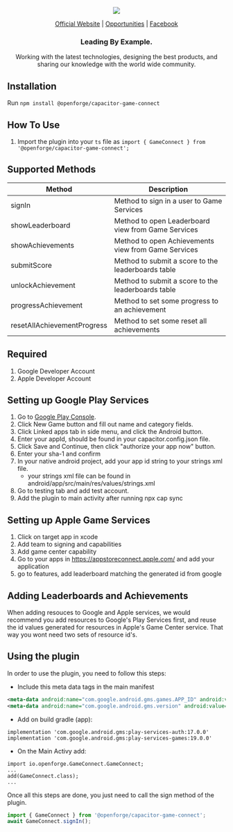 <p align="center">
  <img src="https://github.com/openforge/main-website/blob/master/src/assets/logo-openforge.png?raw=true"/>
</p>
<p align="center">
  <a href="http://www.openforge.io/">Official Website</a> |
  <a href="http://www.openforge.io/opportunities">Opportunities</a> |
  <a href="https://www.facebook.com/openforgemobile/">Facebook</a>
</p>

<h3 align="center">
  Leading By Example.
</h3>

<p align="center">
  Working with the latest technologies, designing the best products, and sharing our knowledge with the world wide community.
</p>

## Installation
Run `npm install @openforge/capacitor-game-connect`

## How To Use
1. Import the plugin into your `ts` file as `import { GameConnect } from '@openforge/capacitor-game-connect';`

## Supported Methods

| Method                           | Description                                          |
| -------------------------------- | ---------------------------------------------------- |
| signIn                           | Method to sign in a user to Game Services            |
| showLeaderboard                  | Method to open Leaderboard view from Game Services   |
| showAchievements                 | Method to open Achievements view from Game Services  |
| submitScore                      | Method to submit a score to the leaderboards table   |
| unlockAchievement                | Method to submit a score to the leaderboards table   |
| progressAchievement              | Method to set some progress to an achievement        |
| resetAllAchievementProgress      | Method to set some reset all achievements            |

## Required

1. Google Developer Account
2. Apple Developer Account

## Setting up Google Play Services

1. Go to [Google Play Console](https://play.google.com/apps/publish).
2. Click New Game button and fill out name and category fields.
3. Click Linked apps tab in side menu, and click the Android button.
4. Enter your appId, should be found in your capacitor.config.json file.
5. Click Save and Continue, then click "authorize your app now" button.
6. Enter your sha-1 and confirm
7. In your native android project, add your app id string to your strings xml file.
    - your strings xml file can be found in android/app/src/main/res/values/strings.xml
8. Go to testing tab and add test account.
9. Add the plugin to main activity after running npx cap sync

## Setting up Apple Game Services

1. Click on target app in xcode
2. Add team to signing and capabilities
3. Add game center capability
4. Go to your apps in https://appstoreconnect.apple.com/ and add your application
5. go to features, add leaderboard matching the generated id from google

## Adding Leaderboards and Achievements

When adding resouces to Google and Apple services, we would recommend you add resources to Google's Play Services first, and reuse the id values generated for resources in Apple's Game Center service. That way you wont need two sets of resource id's.

## Using the plugin

In order to use the plugin, you need to follow this steps:

- Include this meta data tags in the main manifest

```xml
<meta-data android:name="com.google.android.gms.games.APP_ID" android:value="@string/app_id" />
<meta-data android:name="com.google.android.gms.version" android:value="@integer/google_play_services_version"/>
```

- Add on build gradle (app):

```any
implementation 'com.google.android.gms:play-services-auth:17.0.0'
implementation 'com.google.android.gms:play-services-games:19.0.0'
```

- On the Main Activy add:

```android
import io.openforge.GameConnect.GameConnect;
...
add(GameConnect.class);
...
```

Once all this steps are done, you just need to call the sign method of the plugin.

```ts
import { GameConnect } from '@openforge/capacitor-game-connect';
await GameConnect.signIn();
```
